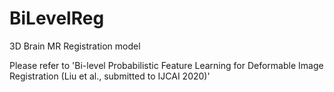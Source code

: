 # BiLevelReg
3D Brain MR Registration model

Please refer to 'Bi-level Probabilistic Feature Learning for Deformable Image Registration (Liu et al., submitted to IJCAI 2020)'
